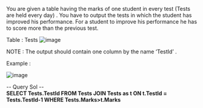 You are given a table having the marks of one student in every test (Tests are held every day) . 
You have to output the tests in which the student has improved his performance. 
For a student to improve his performance he has to score more than the previous test. 

Table : Tests 
![image](https://user-images.githubusercontent.com/92727668/181509334-868e0fc4-8b86-4406-86c0-68ff9ace3974.png)


NOTE : The output should contain one column by the name ‘TestId’ .

Example :

![image](https://user-images.githubusercontent.com/92727668/181509389-17c00211-3892-493d-af52-34bba120bc19.png)

-- Query Sol -- <br />
**SELECT Tests.TestId FROM Tests JOIN Tests as t ON t.TestId = Tests.TestId-1 WHERE Tests.Marks>t.Marks**
